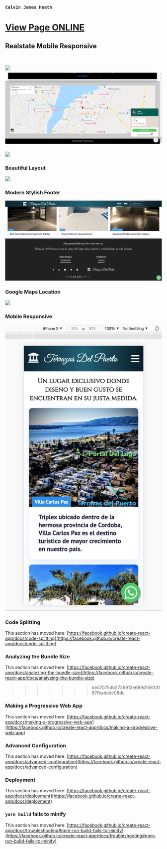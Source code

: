 ### `Calvin James Heath`
# [View Page ONLINE](https://terrazasdelpuerto.netlify.app/)
## Realstate Mobile Responsive

![](https://github.com/CalvinJamesHeath/Website-For-Complex/blob/main/src/components/images/Screen%20Shot%202021-07-14%20at%207.21.42%20PM.png)
![](https://github.com/CalvinJamesHeath/Triplex/blob/master/screen.jpg)
=======
![](https://github.com/CalvinJamesHeath/Website-For-Complex/blob/main/src/components/images/Screen%20Shot%202021-07-14%20at%207.21.42%20PM.png?raw=true)
### Beautiful Layout
![](https://github.com/CalvinJamesHeath/Website-For-Complex/blob/main/src/components/images/Screen%20Shot%202021-07-14%20at%207.22.30%20PM.png)

### Modern Stylish Footer
![](https://github.com/CalvinJamesHeath/Website-For-Complex/blob/main/src/components/images/Screen%20Shot%202021-07-14%20at%207.22.40%20PM.png?raw=true)
### Google Maps Location
![](https://github.com/CalvinJamesHeath/Website-For-Complex/blob/main/src/components/images/Screen%20Shot%202021-07-14%20at%207.22.52%20PM.png?raw=true)
### Mobile Responsive
![](https://github.com/CalvinJamesHeath/Website-For-Complex/blob/main/src/components/images/Screen%20Shot%202021-07-14%20at%207.23.15%20PM.png?raw=true)


### Code Splitting

This section has moved here: [https://facebook.github.io/create-react-app/docs/code-splitting](https://facebook.github.io/create-react-app/docs/code-splitting)

### Analyzing the Bundle Size

This section has moved here: [https://facebook.github.io/create-react-app/docs/analyzing-the-bundle-size](https://facebook.github.io/create-react-app/docs/analyzing-the-bundle-size)
>>>>>>> be07075db2735912e688d15633167fbadadc08dc

### Making a Progressive Web App

This section has moved here: [https://facebook.github.io/create-react-app/docs/making-a-progressive-web-app](https://facebook.github.io/create-react-app/docs/making-a-progressive-web-app)

### Advanced Configuration

This section has moved here: [https://facebook.github.io/create-react-app/docs/advanced-configuration](https://facebook.github.io/create-react-app/docs/advanced-configuration)

### Deployment

This section has moved here: [https://facebook.github.io/create-react-app/docs/deployment](https://facebook.github.io/create-react-app/docs/deployment)

### `yarn build` fails to minify

This section has moved here: [https://facebook.github.io/create-react-app/docs/troubleshooting#npm-run-build-fails-to-minify](https://facebook.github.io/create-react-app/docs/troubleshooting#npm-run-build-fails-to-minify)
